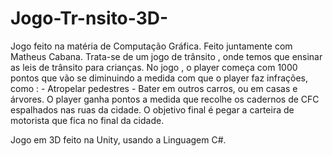 # Jogo-Tr-nsito-3D-
Jogo feito na matéria de Computação Gráfica. Feito juntamente com Matheus Cabana. Trata-se de um jogo de trânsito , onde temos que ensinar as
leis de trânsito para crianças.
  No jogo , o player começa com 1000 pontos que vão se diminuindo a medida com que o player faz infrações, como :
          - Atropelar pedestres
          - Bater em outros carros, ou em casas e árvores.
  O player ganha pontos a medida que recolhe os cadernos de CFC espalhados nas ruas da cidade. O objetivo final é pegar a carteira de motorista que 
  fica no final da cidade.
  
  Jogo em 3D feito na Unity, usando a Linguagem C#.
